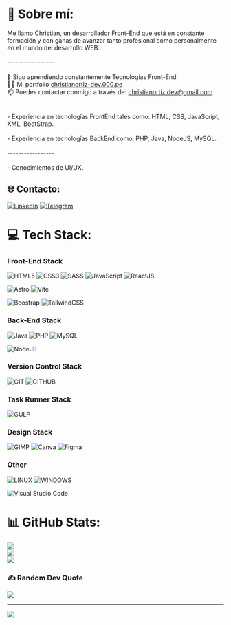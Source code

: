# 💫 Sobre mí:
Me llamo Christian, un desarrollador Front-End que está en constante formación y con ganas de avanzar tanto profesional como personalmente en el mundo del desarrollo WEB. <br><br>-----------------<br><br>🌱 Sigo aprendiendo constantemente Tecnologías Front-End<br>👨‍💻 Mi portfolio <a href="https://christianortiz-dev.000.pe/">christianortiz-dev.000.pe</a><br>📫 Puedes contactar conmigo a través de: christianortiz.dev@gmail.com<br><br><br>- Experiencia en tecnologías FrontEnd tales como: HTML, CSS, JavaScript, XML, BootStrap.<br><br>- Experiencia en tecnologías BackEnd como: PHP, Java, NodeJS, MySQL.<br><br>-----------------<br><br>- Conocimientos de UI/UX.


## 🌐 Contacto:
[![LinkedIn](https://img.shields.io/badge/LinkedIn-%230077B5.svg?logo=linkedin&logoColor=white)](https://linkedin.com/in/christianortizdev) 
[![Telegram](https://img.shields.io/badge/Telegram-%230077B5.svg?logo=Telegram&logoColor=white)](https://telegram.me/christianortiz_dev) 

# 💻 Tech Stack:

 ### Front-End Stack<br>
 ![HTML5](https://img.shields.io/badge/html5-%23E34F26.svg?style=for-the-badge&logo=html5&logoColor=white)
 ![CSS3](https://img.shields.io/badge/css3-%231572B6.svg?style=for-the-badge&logo=css3&logoColor=white)
 ![SASS](https://img.shields.io/badge/sass-cc6699.svg?style=for-the-badge&logo=sass&logoColor=white)
 ![JavaScript](https://img.shields.io/badge/javascript-%23323330.svg?style=for-the-badge&logo=javascript&logoColor=%23F7DF1E)
 ![ReactJS](https://img.shields.io/badge/react-20232A.svg?style=for-the-badge&logo=react&logoColor=61DAFB)
 
 ![Astro](https://img.shields.io/badge/astro-%232C2052.svg?style=for-the-badge&logo=astro&logoColor=white)
 ![Vite](https://img.shields.io/badge/vite-%23646CFF.svg?style=for-the-badge&logo=vite&logoColor=f5dd42)
 
 ![Boostrap](https://img.shields.io/badge/bootstrap-7310f5.svg?style=for-the-badge&logo=bootstrap&logoColor=white)
 ![TailwindCSS](https://img.shields.io/badge/tailwindcss-%2338B2AC.svg?style=for-the-badge&logo=tailwind-css&logoColor=white)

 ### Back-End Stack<br>
 ![Java](https://img.shields.io/badge/java-%23ED8B00.svg?style=for-the-badge&logo=java&logoColor=white)
 ![PHP](https://img.shields.io/badge/php-%23777BB4.svg?style=for-the-badge&logo=php&logoColor=white)
 ![MySQL](https://img.shields.io/badge/mysql-00618b.svg?style=for-the-badge&logo=mysql&logoColor=white)

 ![NodeJS](https://img.shields.io/badge/node.js-6DA55F?style=for-the-badge&logo=node.js&logoColor=white)

 ### Version Control Stack<br>
 ![GIT](https://img.shields.io/badge/GIT-F1502F?style=for-the-badge&logo=git&logoColor=white)
 ![GITHUB](https://img.shields.io/badge/GITHUB-171515?style=for-the-badge&logo=github&logoColor=white)
 
 ### Task Runner Stack<br>
 ![GULP](https://img.shields.io/badge/gulp-cf4547.svg?style=for-the-badge&logo=gulp&logoColor=white)
 
 ### Design Stack<br>
 ![GIMP](https://img.shields.io/badge/Gimp-657D8B?style=for-the-badge&logo=gimp&logoColor=FFFFFF)
 ![Canva](https://img.shields.io/badge/Canva-%2300C4CC.svg?style=for-the-badge&logo=Canva&logoColor=white)
 ![Figma](https://img.shields.io/badge/figma-%23F24E1E.svg?style=for-the-badge&logo=figma&logoColor=white)
 
 
 ### Other<br>
 ![LINUX](https://img.shields.io/badge/Linux-FCC624?style=for-the-badge&logo=linux&logoColor=black)
 ![WINDOWS](https://img.shields.io/badge/Windows-005fb8?style=for-the-badge&logo=windows&logoColor=white)

![Visual Studio Code](https://img.shields.io/badge/Visual%20Studio%20Code-0078d7.svg?style=for-the-badge&logo=visual-studio-code&logoColor=white)



 
# 📊 GitHub Stats:
![](https://github-readme-stats.vercel.app/api?username=christianortiz-dev&theme=radical&hide_border=true&include_all_commits=false&count_private=false&card_width=600)<br>
![](https://github-readme-streak-stats.herokuapp.com/?user=christianortiz-dev&theme=radical&hide_border=true&card_width=600)<br>
![](https://github-readme-stats.vercel.app/api/top-langs/?username=christianortiz-dev&theme=radical&hide_border=true&include_all_commits=false&count_private=false&layout=compact&card_width=600)

### ✍️ Random Dev Quote
![](https://quotes-github-readme.vercel.app/api?type=horizontal&theme=radical&card_width=600)

---
[![](https://visitcount.itsvg.in/api?id=christianortiz-dev&icon=5&color=6)](https://visitcount.itsvg.in)

<!-- Proudly created with GPRM ( https://gprm.itsvg.in ) -->

